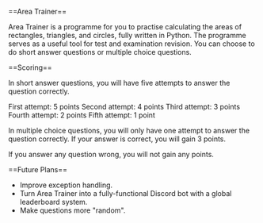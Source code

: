 ==Area Trainer==

Area Trainer is a programme for you to practise calculating the areas of rectangles, triangles, and circles, fully written in Python.
The programme serves as a useful tool for test and examination revision.
You can choose to do short answer questions or multiple choice questions.

==Scoring==

In short answer questions, you will have five attempts to answer the question correctly.

First attempt: 5 points
Second attempt: 4 points
Third attempt: 3 points
Fourth attempt: 2 points
Fifth attempt: 1 point

In multiple choice questions, you will only have one attempt to answer the question correctly.
If your answer is correct, you will gain 3 points.

If you answer any question wrong, you will not gain any points.

==Future Plans==
- Improve exception handling.
- Turn Area Trainer into a fully-functional Discord bot with a global leaderboard system.
- Make questions more "random".
